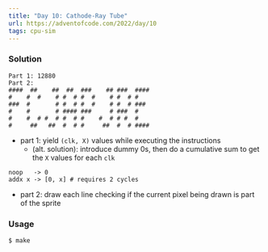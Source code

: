 ```yaml
---
title: "Day 10: Cathode-Ray Tube"
url: https://adventofcode.com/2022/day/10
tags: cpu-sim
---
```


### Solution
```
Part 1: 12880
Part 2:
####  ##    ##  ##  ###    ## ###  ####
#    #  #    # #  # #  #    # #  # #
###  #       # #  # #  #    # #  # ###
#    #       # #### ###     # ###  #
#    #  # #  # #  # #    #  # # #  #
#     ##   ##  #  # #     ##  #  # ####
```
- part 1: yield `(clk, X)` values while executing the instructions
    - (alt. solution): introduce dummy 0s, then do a cumulative sum to get the `X` values for each `clk`
```
noop   -> 0
addx x -> [0, x] # requires 2 cycles
```
- part 2: draw each line checking if the current pixel being drawn is part of the sprite

### Usage
```
$ make
```

